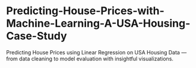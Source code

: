 # Predicting-House-Prices-with-Machine-Learning-A-USA-Housing-Case-Study
Predicting House Prices using Linear Regression on USA Housing Data — from data cleaning to model evaluation with insightful visualizations.
